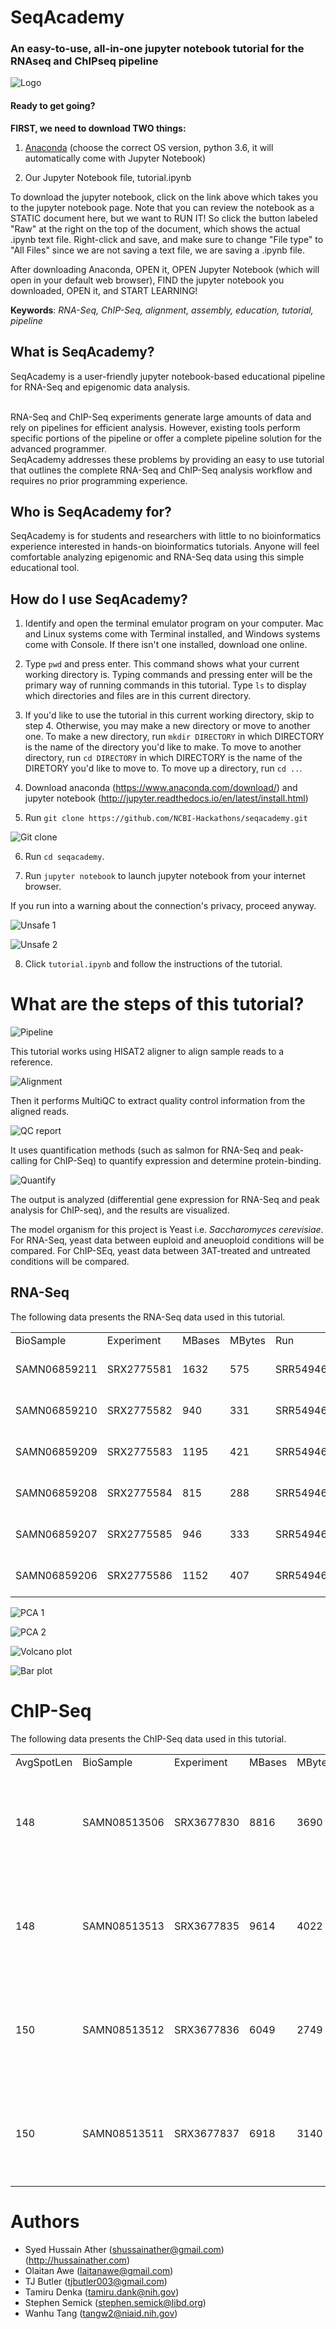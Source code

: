 # SeqAcademy
### An easy-to-use, all-in-one jupyter notebook tutorial for the RNAseq and ChIPseq pipeline
![Logo](images/seqacademy.png)

#### Ready to get going?
<b>FIRST, we need to download TWO things:</b>

1. <a href="https://www.anaconda.com/download/#windows">Anaconda</a> (choose the correct OS version, python 3.6, it will automatically come with Jupyter Notebook)

2. Our Jupyter Notebook file, tutorial.ipynb

To download the jupyter notebook, click on the link above which takes you to the jupyter notebook page.  Note that you can review the notebook as a STATIC document here, but we want to RUN IT!  So click the button labeled "Raw" at the right on the top of the document, which shows the actual .ipynb text file.  Right-click and save, and make sure to change "File type" to "All Files" since we are not saving a text file, we are saving a .ipynb file. 

After downloading Anaconda, OPEN it, OPEN Jupyter Notebook (which will open in your default web browser), FIND the jupyter notebook you downloaded, OPEN it, and START LEARNING!

<b>Keywords</b>:
<i>RNA-Seq, ChIP-Seq, alignment, assembly, education, tutorial, pipeline</i>

## What is SeqAcademy?

SeqAcademy is a user-friendly jupyter notebook-based educational pipeline for RNA-Seq and epigenomic data analysis.

<br />
RNA-Seq and ChIP-Seq experiments generate large amounts of data and rely on pipelines for efficient analysis.  However, existing tools perform specific portions of the pipeline or offer a complete pipeline solution for the advanced programmer.

<br />
SeqAcademy addresses these problems by providing an easy to use tutorial that outlines the complete RNA-Seq and ChIP-Seq analysis workflow and requires no prior programming experience.  

## Who is SeqAcademy for?

SeqAcademy is for students and researchers with little to no bioinformatics experience interested in hands-on bioinformatics tutorials.  Anyone will feel comfortable analyzing epigenomic and RNA-Seq data using this simple educational tool.

## How do I use SeqAcademy?

1. Identify and open the terminal emulator program on your computer. Mac and Linux systems come with Terminal installed, and Windows systems come with Console. If there isn't one installed, download one online. 

2. Type `pwd` and press enter. This command shows what your current working directory is. Typing commands and pressing enter will be the primary way of running commands in this tutorial. Type `ls` to display which directories and files are in this current directory.

3. If you'd like to use the tutorial in this current working directory, skip to step 4. Otherwise, you may make a new directory or move to another one. To make a new directory, run `mkdir DIRECTORY` in which DIRECTORY is the name of the directory you'd like to make. To move to another directory, run `cd DIRECTORY` in which DIRECTORY is the name of the DIRETORY you'd like to move to. To move up a directory, run `cd ..`. 

4. Download anaconda (https://www.anaconda.com/download/) and jupyter notebook (http://jupyter.readthedocs.io/en/latest/install.html) 

5. Run `git clone https://github.com/NCBI-Hackathons/seqacademy.git`

![Git clone](images/gitclone.png)

6. Run `cd seqacademy`.

7. Run `jupyter notebook` to launch jupyter notebook from your internet browser.

If you run into a warning about the connection's privacy, proceed anyway.

![Unsafe 1](images/unsafe1.png)

![Unsafe 2](images/unsafe2.png)

8. Click `tutorial.ipynb` and follow the instructions of the tutorial. 

# What are the steps of this tutorial?

![Pipeline](images/pipeline.png)

This tutorial works using HISAT2 aligner to align sample reads to a reference.

![Alignment](images/alignment.png)

Then it performs MultiQC to extract quality control information from the aligned reads.

![QC report](images/qc.png)

It uses quantification methods (such as salmon for RNA-Seq and peak-calling for ChIP-Seq) to quantify expression and determine protein-binding. 

![Quantify](images/quantify.png)

The output is analyzed (differential gene expression for RNA-Seq and peak analysis for ChIP-seq), and the results are visualized.


The model organism for this project is Yeast i.e. <i>Saccharomyces cerevisiae</i>. For RNA-Seq, yeast data between euploid and aneuoploid conditions will be compared. For ChIP-SEq, yeast data between 3AT-treated and untreated conditions will be compared.

## RNA-Seq

The following data presents the RNA-Seq data used in this tutorial. 

|              |            |        |        |            |            |             |           |           |            |            |             |             |         |                    |                    |            |                     |               |                  |                |            |                          |          |             |           |             |        | 
|--------------|------------|--------|--------|------------|------------|-------------|-----------|-----------|------------|------------|-------------|-------------|---------|--------------------|--------------------|------------|---------------------|---------------|------------------|----------------|------------|--------------------------|----------|-------------|-----------|-------------|--------| 
| BioSample    | Experiment | MBases | MBytes | Run        | SRA_Sample | Sample_Name | karyotype | replicate | Assay_Type | AvgSpotLen | BioProject  | Center_Name | Consent | DATASTORE_filetype | DATASTORE_provider | InsertSize | Instrument          | LibraryLayout | LibrarySelection | LibrarySource  | LoadDate   | Organism                 | Platform | ReleaseDate | SRA_Study | source_name | strain | 
| SAMN06859211 | SRX2775581 | 1632   | 575    | SRR5494627 | SRS2158877 | GSM2595338  | Aneuploid | First     | RNA-Seq    | 51         | PRJNA385090 | GEO         | public  | sra                | ncbi               | 0          | Illumina HiSeq 2500 | SINGLE        | cDNA             | TRANSCRIPTOMIC | 2017-05-02 | Saccharomyces cerevisiae | ILLUMINA | 2017-09-12  | SRP106028 | Yeast cells | S288c  | 
| SAMN06859210 | SRX2775582 | 940    | 331    | SRR5494628 | SRS2158878 | GSM2595339  | Aneuploid | Second    | RNA-Seq    | 51         | PRJNA385090 | GEO         | public  | sra                | ncbi               | 0          | Illumina HiSeq 2500 | SINGLE        | cDNA             | TRANSCRIPTOMIC | 2017-05-02 | Saccharomyces cerevisiae | ILLUMINA | 2017-09-12  | SRP106028 | Yeast cells | S288c  | 
| SAMN06859209 | SRX2775583 | 1195   | 421    | SRR5494629 | SRS2158879 | GSM2595340  | Aneuploid | Third     | RNA-Seq    | 51         | PRJNA385090 | GEO         | public  | sra                | ncbi               | 0          | Illumina HiSeq 2500 | SINGLE        | cDNA             | TRANSCRIPTOMIC | 2017-05-02 | Saccharomyces cerevisiae | ILLUMINA | 2017-09-12  | SRP106028 | Yeast cells | S288c  | 
| SAMN06859208 | SRX2775584 | 815    | 288    | SRR5494630 | SRS2158880 | GSM2595341  | Euploid   | First     | RNA-Seq    | 51         | PRJNA385090 | GEO         | public  | sra                | ncbi               | 0          | Illumina HiSeq 2500 | SINGLE        | cDNA             | TRANSCRIPTOMIC | 2017-05-02 | Saccharomyces cerevisiae | ILLUMINA | 2017-09-12  | SRP106028 | Yeast cells | S288c  | 
| SAMN06859207 | SRX2775585 | 946    | 333    | SRR5494631 | SRS2158881 | GSM2595342  | Euploid   | Second    | RNA-Seq    | 51         | PRJNA385090 | GEO         | public  | sra                | ncbi               | 0          | Illumina HiSeq 2500 | SINGLE        | cDNA             | TRANSCRIPTOMIC | 2017-05-02 | Saccharomyces cerevisiae | ILLUMINA | 2017-09-12  | SRP106028 | Yeast cells | S288c  | 
| SAMN06859206 | SRX2775586 | 1152   | 407    | SRR5494632 | SRS2158882 | GSM2595343  | Euploid   | Third     | RNA-Seq    | 51         | PRJNA385090 | GEO         | public  | sra                | ncbi               | 0          | Illumina HiSeq 2500 | SINGLE        | cDNA             | TRANSCRIPTOMIC | 2017-05-02 | Saccharomyces cerevisiae | ILLUMINA | 2017-09-12  | SRP106028 | Yeast cells | S288c  | 

![PCA 1](images/pca1.png)

![PCA 2](images/pca2.png)

![Volcano plot](images/volcano_plot.png)

![Bar plot](images/barplot_sig.png)

# ChIP-Seq

The following data presents the ChIP-Seq data used in this tutorial. 

|            |              |            |        |        |            |            |             |                                               |                        |        |            |             |             |         |                    |                    |            |             |               |                  |                |            |                          |          |             |           | 
|------------|--------------|------------|--------|--------|------------|------------|-------------|-----------------------------------------------|------------------------|--------|------------|-------------|-------------|---------|--------------------|--------------------|------------|-------------|---------------|------------------|----------------|------------|--------------------------|----------|-------------|-----------| 
| AvgSpotLen | BioSample    | Experiment | MBases | MBytes | Run        | SRA_Sample | Sample_Name | genotype                                      | source_name            | strain | Assay_Type | BioProject  | Center_Name | Consent | DATASTORE_filetype | DATASTORE_provider | InsertSize | Instrument  | LibraryLayout | LibrarySelection | LibrarySource  | LoadDate   | Organism                 | Platform | ReleaseDate | SRA_Study | 
| 148        | SAMN08513506 | SRX3677830 | 8816   | 3690   | SRR6703656 | SRS2938492 | GSM2991004  | MATa ade2-1 can1-100 leu2-3,112 trp1-1 ura3-1 | Untreated              | YDC111 | RNA-Seq    | PRJNA433659 | GEO         | public  | sra                | ncbi               | 0          | NextSeq 500 | PAIRED        | cDNA             | TRANSCRIPTOMIC | 2018-02-09 | Saccharomyces cerevisiae | ILLUMINA | 2018-02-27  | SRP132584 | 
| 148        | SAMN08513513 | SRX3677835 | 9614   | 4022   | SRR6703661 | SRS2938497 | GSM2991009  | MATa ade2-1 can1-100 leu2-3,112 trp1-1 ura3-1 | 3AT-treated for 40 min | YDC111 | RNA-Seq    | PRJNA433659 | GEO         | public  | sra                | ncbi               | 0          | NextSeq 500 | PAIRED        | cDNA             | TRANSCRIPTOMIC | 2018-02-09 | Saccharomyces cerevisiae | ILLUMINA | 2018-02-27  | SRP132584 | 
| 150        | SAMN08513512 | SRX3677836 | 6049   | 2749   | SRR6703662 | SRS2938498 | GSM2991010  | MATa ade2-1 can1-100 leu2-3,112 trp1-1 ura3-1 | Untreated              | YDC111 | RNA-Seq    | PRJNA433659 | GEO         | public  | sra                | ncbi               | 0          | NextSeq 500 | PAIRED        | cDNA             | TRANSCRIPTOMIC | 2018-02-09 | Saccharomyces cerevisiae | ILLUMINA | 2018-02-27  | SRP132584 | 
| 150        | SAMN08513511 | SRX3677837 | 6918   | 3140   | SRR6703663 | SRS2938499 | GSM2991011  | MATa ade2-1 can1-100 leu2-3,112 trp1-1 ura3-1 | 3AT-treated for 40 min | YDC111 | RNA-Seq    | PRJNA433659 | GEO         | public  | sra                | ncbi               | 0          | NextSeq 500 | PAIRED        | cDNA             | TRANSCRIPTOMIC | 2018-02-09 | Saccharomyces cerevisiae | ILLUMINA | 2018-02-27  | SRP132584 | 

# Authors
+ Syed Hussain Ather (shussainather@gmail.com) (http://hussainather.com)
+ Olaitan Awe (laitanawe@gmail.com)
+ TJ Butler (tjbutler003@gmail.com)
+ Tamiru Denka (tamiru.dank@nih.gov)
+ Stephen Semick (stephen.semick@libd.org)
+ Wanhu Tang (tangw2@niaid.nih.gov)
